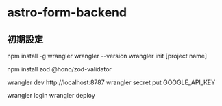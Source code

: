 # astro-form-backend

## 初期設定

npm install -g wrangler
wrangler --version
wrangler init [project name]

npm install zod @hono/zod-validator

wrangler dev
http://localhost:8787
wrangler secret put GOOGLE_API_KEY

wrangler login
wrangler deploy
